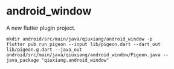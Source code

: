 # android_window

A new flutter plugin project.

```
mkdir android/src/main/java/qiuxiang/android_window -p
flutter pub run pigeon --input lib/pigeon.dart --dart_out lib/pigeon.g.dart --java_out android/src/main/java/qiuxiang/android_window/Pigeon.java --java_package "qiuxiang.android_window"
```
